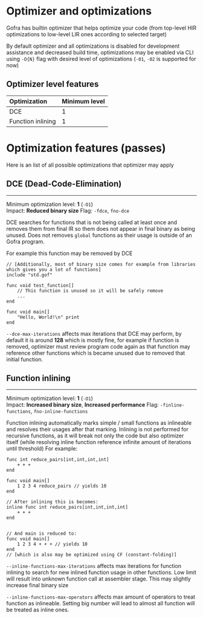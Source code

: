 # Optimizer and optimizations

Gofra has builtin optimizer that helps optimize your code 
(from top-level HIR optimizations to low-level LIR ones according to selected target)

By default optimizer and all optimizations is disabled for development assistance and decreased build time, 
optimizations may be enabled via CLI using `-O{N}` flag with desired level of optimizations (`-01`, `-02` is supported for now)


## Optimizer level features

| Optimization      | Minimum level |
|:------------------|:--------------|
| DCE               | 1             |
| Function inlining | 1             |


# Optimization features (passes)

Here is an list of all possible optimizations that optimizer may apply

## DCE (Dead-Code-Elimination)
---
Minimum optimization level: **1** (`-O1`) <br/>
Impact: **Reduced binary size**
Flag: `-fdce`, `fno-dce`

DCE searches for functions that is not being called at least once and removes them from final IR so them does not appear in final binary as being unused.
Does not removes `global` functions as their usage is outside of an Gofra program.


For example this function may be removed by DCE
```gofra
// [Additionally, most of binary size comes for example from libraries which gives you a lot of functions]
include "std.gof"

func void test_function[]
    // This function is unused so it will be safely remove
    ...
end

func void main[]
    "Hello, World!\n" print
end
```

`--dce-max-iterations` affects max iterations that DCE may perform, by default it is around **128** which is mostly fine, for example if function is removed, optimizer must review program code again as that function may reference other functions which is became unused due to removed that initial function.

## Function inlining
---
Minimum optimization level: **1** (`-O1`) <br/>
Impact: **Increased binary size**, **Increased performance**
Flag: `-finline-functions`, `fno-inline-functions`


Function inlining automatically marks simple / small functions as inlineable and resolves their usages after that marking.
Inlining is not performed for recursive functions, as it will break not only the code but also optimizer itself (while resolving inline function reference infinite amount of iterations until threshold)
For example:
```gofra
func int reduce_pairs[int,int,int,int]
    + + +
end

func void main[]
    1 2 3 4 reduce_pairs // yields 10
end

// After inlining this is becomes:
inline func int reduce_pairs[int,int,int,int]
    + + +
end


// And main is reduced to:
func void main[]
    1 2 3 4 + + + // yields 10
end
// [which is also may be optimized using CF (constant-folding)]

```

`--inline-functions-max-iterations` affects max iterations for function inlining to search for new inlined function usage in other functions. 
Low limit will result into unknown function call at assembler stage. This may slightly increase final binary size

`--inline-functions-max-operators` affects max amount of operators to treat function as inlineable. 
Setting big number will lead to almost all function will be treated as inline ones.
